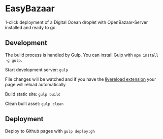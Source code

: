 # EasyBazaar
1-click deployment of a Digital Ocean droplet with OpenBazaar-Server installed and ready to go.

## Development
The build process is handled by Gulp. You can install Gulp with `npm install -g gulp`.

Start development server: `gulp`

File changes will be watched and if you have the [livereload extension](https://chrome.google.com/webstore/detail/livereload/jnihajbhpnppcggbcgedagnkighmdlei?hl=en) your page will reload automatically

Build static site: `gulp build`

Clean built asset: `gulp clean`

## Deployment

Deploy to Github pages with `gulp deploy:gh`
